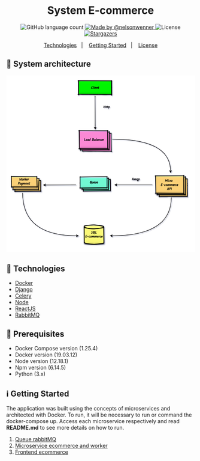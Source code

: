 <h1 align="center">
  System E-commerce
</h1>

<p align="center">
  
  <img alt="GitHub language count" src="https://img.shields.io/github/languages/count/nelsonwenner/ecommerce?color=%2304D361">

  <a href="https://github.com/nelsonwenner">
    <img alt="Made by @nelsonwenner" src="https://img.shields.io/badge/made%20by-%40nelsonwenner-%2304D361">
  </a>

  <img alt="License" src="https://img.shields.io/badge/license-MIT-%2304D361">

  <a href="https://github.com/nelsonwenner/ecommerce/stargazers">
    <img alt="Stargazers" src="https://img.shields.io/github/stars/nelsonwenner/ecommerce?style=social">
  </a>
</p>

<p align="center">
  <a href="#technologies">Technologies</a>&nbsp;&nbsp;&nbsp;|&nbsp;&nbsp;&nbsp;
  <a href="#getting-started">Getting Started</a>&nbsp;&nbsp;&nbsp;|&nbsp;&nbsp;&nbsp;
  <a href="#license">License</a>
</p>

## :telescope: System architecture
<div align="center">
  <img alt="system-architecture" src="./screens/system-ecommerce.png" />
</div>

## :rocket: Technologies
* [Docker](https://www.docker.com/)
* [Django](https://www.djangoproject.com/)
* [Celery](https://docs.celeryproject.org/en/latest/django/first-steps-with-django.html)
* [Node](https://nodejs.org/en/)
* [ReactJS](https://reactjs.org/)
* [RabbitMQ](https://www.cloudamqp.com/)

## :toolbox: Prerequisites
* Docker Compose version (1.25.4)
* Docker version (19.03.12)
* Node version (12.18.1)
* Npm version (6.14.5)
* Python (3.x)

## :information_source: Getting Started
The application was built using the concepts of microservices and architected with Docker. To run, it will be necessary to run or command the docker-compose up.
Access each microservice respectively and read **README.md** to see more details on how to run.

1. [Queue rabbitMQ](https://github.com/nelsonwenner/ecommerce/tree/master/rabbitmq)
2. [Microservice ecommerce and worker](https://github.com/nelsonwenner/ecommerce/tree/master/micro-ecommerce-api)
3. [Frontend ecommerce](https://github.com/nelsonwenner/ecommerce/tree/master/frontend)
